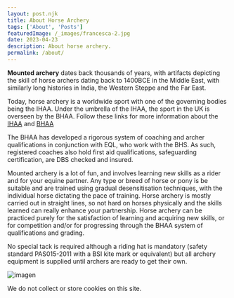 ```yaml
---
layout: post.njk
title: About Horse Archery
tags: ['About', 'Posts']
featuredImage: /_images/francesca-2.jpg
date: 2023-04-23
description: About horse archery.
permalink: /about/
---
```


**Mounted archery** dates back thousands of years, with artifacts depicting the skill of horse archers dating back to 1400BCE in the Middle East, with similarly long histories in India, the Western Steppe and the Far East.


Today, horse archery is a worldwide sport with one of the governing bodies being the IHAA. Under the umbrella of the IHAA, the sport in the UK is overseen by the BHAA. Follow these links for more information about the [IHAA](https://www.ihaa.info/index.html) and [BHAA](https://www.bhaa.org.uk/)

The BHAA has developed a rigorous system of coaching and archer qualifications in conjunction with EQL, who work with the BHS. As such, registered coaches also hold first aid qualifications, safeguarding certification, are DBS checked and insured. 

Mounted archery is a lot of fun, and involves learning new skills as a rider and for your equine partner. Any type or breed of horse or pony is be suitable and are trained using gradual desensitisation techniques, with the individual horse dictating the pace of training. Horse archery is mostly carried out in straight lines, so not hard on horses physically and the skills learned can really enhance your partnership. Horse archery can be practiced purely for the satisfaction of learning and acquiring new skills, or for competition and/or for progressing through the BHAA system of qualifications and grading. 

No special tack is required although a riding hat is mandatory (safety standard  PAS015-2011 with a BSI kite mark or equivalent) but all archery equipment is supplied until archers are ready to get their own.

![imagen](/_images/francesca-1.jpg)

We do not collect or store cookies on this site.